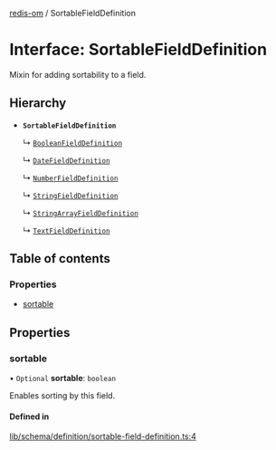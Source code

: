 [redis-om](../README.md) / SortableFieldDefinition

# Interface: SortableFieldDefinition

Mixin for adding sortability to a field.

## Hierarchy

- **`SortableFieldDefinition`**

  ↳ [`BooleanFieldDefinition`](BooleanFieldDefinition.md)

  ↳ [`DateFieldDefinition`](DateFieldDefinition.md)

  ↳ [`NumberFieldDefinition`](NumberFieldDefinition.md)

  ↳ [`StringFieldDefinition`](StringFieldDefinition.md)

  ↳ [`StringArrayFieldDefinition`](StringArrayFieldDefinition.md)

  ↳ [`TextFieldDefinition`](TextFieldDefinition.md)

## Table of contents

### Properties

- [sortable](SortableFieldDefinition.md#sortable)

## Properties

### sortable

• `Optional` **sortable**: `boolean`

Enables sorting by this field.

#### Defined in

[lib/schema/definition/sortable-field-definition.ts:4](https://github.com/redis/redis-om-node/blob/000c57c/lib/schema/definition/sortable-field-definition.ts#L4)
